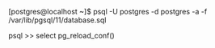 
[postgres@localhost ~]$ psql -U postgres -d postgres -a -f /var/lib/pgsql/11/database.sql

psql >> select pg_reload_conf()


